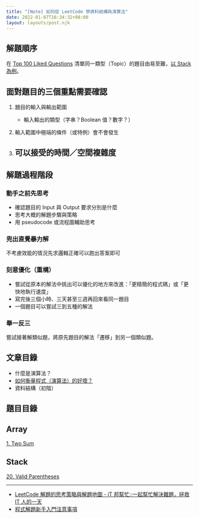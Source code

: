 ```yaml
---
title: "[Note] 如何從 LeetCode 學資料結構與演算法"
date: 2022-01-07T16:34:32+08:00
layout: layouts/post.njk
---
```


## 解題順序

在 [Top 100 Liked Questions](https://leetcode.com/problemset/all/?listId=79h8rn6&page=1) 清單同一類型（Topic）的題目由易至難，[以 Stack 為例](https://leetcode.com/problemset/all/?listId=79h8rn6&page=1&topicSlugs=stack&sorting=W3sic29ydE9yZGVyIjoiQVNDRU5ESU5HIiwib3JkZXJCeSI6IkRJRkZJQ1VMVFkifV0%3D )。

## 面對題目的三個重點需要確認

1. 題目的輸入與輸出範圍
   - 輸入輸出的類型（字串？Boolean 值？數字？）

2. 輸入範圍中極端的條件（或特例）會不會發生
3. 可以接受的時間／空間複雜度 
   - 

## 解題過程階段

### 動手之前先思考 

- 確認題目的 Input 與 Output 要求分別是什麼
- 思考大概的解題步驟與策略
- 用 pseudocode 或流程圖輔助思考

### 兜出直覺~~暴力~~解 

不考慮效能的情況先求邏輯正確可以跑出答案即可

### 刻意優化（重構）

- 嘗試從原本的解法中挑出可以優化的地方來改進：「更精簡的程式碼」或「更快地執行速度」
- 寫完後三個小時、三天甚至三週再回來看同一題目
- 一個題目可以嘗試三到五種的解法

### 舉一反三

嘗試接著解類似題，將原先題目的解法「遷移」到另一個類似題。

## 文章目錄

- 什麼是演算法？
- [如何衡量程式（演算法）的好壞？](/posts/leetcode/2021-12-27-alogrithm)
- 資料結構（初階）



## 題目目錄

## Array

[1. Two Sum](/posts/leetcode/1.two-sum/)



## Stack

 [20. Valid Parentheses](/posts/leetcode/20.valid-parentheses) 

---

- [LeetCode 解題的思考策略與解題地圖 - iT 邦幫忙::一起幫忙解決難題，拯救 IT 人的一天](https://ithelp.ithome.com.tw/articles/10265152)
- [程式解題新手入門注意事項](https://blog.huli.tw/2019/11/01/before-start-leetcode/)

